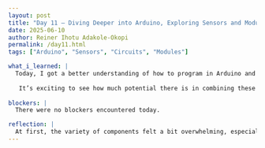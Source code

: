```yaml
---
layout: post
title: "Day 11 – Diving Deeper into Arduino, Exploring Sensors and Modules"
date: 2025-06-10
author: Reiner Ihotu Adakole-Okopi
permalink: /day11.html
tags: ["Arduino", "Sensors", "Circuits", "Modules"]

what_i_learned: |
  Today, I got a better understanding of how to program in Arduino and connect different types of sensors and modules to a breadboard. I explored how pH, turbidity, and TDS sensors work and how they each provide environmental data through simple wiring and code. I also learned about more advanced modules like GPS, GSM, and RFID readers, and how they can be combined with development boards like the ESP32 to build smart, connected systems. Seeing how these components can collect, transmit, and respond to real-world data really helped everything click. It’s exciting to see how much potential there is in combining these tools for impactful tech projects.
  
   It’s exciting to see how much potential there is in combining these tools for impactful tech projects.
   
blockers: |
  There were no blockers encountered today.

reflection: |
  At first, the variety of components felt a bit overwhelming, especially trying to keep track of what each module does and how it's wired. But watching the tutorials and going step-by-step made things clearer and more manageable. I’m starting to see how these small parts come together to form complex systems, and it’s honestly motivating. I’m still getting comfortable with the coding side, but I’m proud of how much progress I’ve made just by being curious and sticking with it.
---
```

